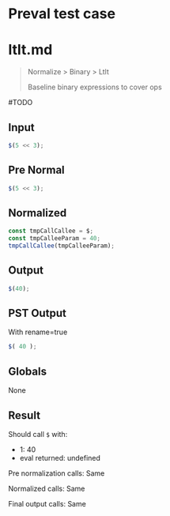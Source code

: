 # Preval test case

# ltlt.md

> Normalize > Binary > Ltlt
>
> Baseline binary expressions to cover ops

#TODO

## Input

`````js filename=intro
$(5 << 3);
`````

## Pre Normal

`````js filename=intro
$(5 << 3);
`````

## Normalized

`````js filename=intro
const tmpCallCallee = $;
const tmpCalleeParam = 40;
tmpCallCallee(tmpCalleeParam);
`````

## Output

`````js filename=intro
$(40);
`````

## PST Output

With rename=true

`````js filename=intro
$( 40 );
`````

## Globals

None

## Result

Should call `$` with:
 - 1: 40
 - eval returned: undefined

Pre normalization calls: Same

Normalized calls: Same

Final output calls: Same
